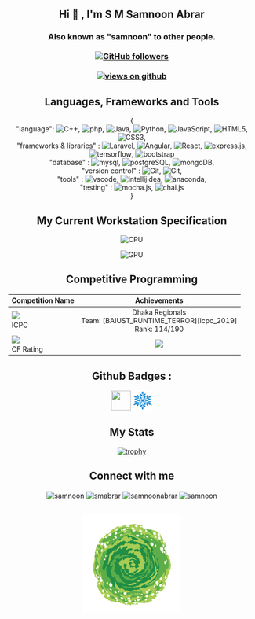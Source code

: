 
<h2 align="center"> Hi 👋 , I'm S M Samnoon Abrar <br/></h2> 
<h3 align="center">Also known as "samnoon" to other people. <br> <br>
  <a href="https://github.com/samnoon1971" target="_blank">
    <img alt="GitHub followers" src="https://img.shields.io/github/followers/samnoon1971?label=Github%20followers&style=for-the-badge">
  </a> <br> <br>
  <a href="https://github.com/samnoon1971" target="_blank">
    <img src="https://komarev.com/ghpvc/?username=samnoon1971&label=Views&color=green&style=flat-square" alt="views on github" />
  </a>
	
 

  </h3> 
  
<h2 align="center">
 Languages, Frameworks and Tools
	</h2>

<div align="center">
	
{ 
	<br/>
    "language":  ![C++](https://img.shields.io/badge/-c/c++-00599c?style=flat&logo=c%2B%2B), ![php](https://img.shields.io/badge/PHP-777BB4?style=flat&logo=php&logoColor=white), ![Java](https://img.shields.io/badge/-Java-007396?style=flat&logo=java), ![Python](https://img.shields.io/badge/-Python-3776ab?style=flat&logo=python&logoColor=white), ![JavaScript](https://img.shields.io/badge/-JavaScript-f7df1e?style=flat&logo=javascript&logoColor=black), ![HTML5](https://img.shields.io/badge/-HTML5-ffffff?style=flat&logo=html5), ![CSS3](https://img.shields.io/badge/-CSS-1572b6?style=flat&logo=css3), <br/>
    "frameworks & libraries" : ![Laravel](https://img.shields.io/badge/Laravel-FF2D20?style=flat&logo=laravel&logoColor=white), ![Angular](https://img.shields.io/badge/Angular-DD0031?style=flat&logo=angular&logoColor=white), ![React](https://img.shields.io/badge/React-20232A?style=flat&logo=react&logoColor=61DAFB), ![express.js](https://img.shields.io/badge/Express.js-404D59?style=flat&logo=express),
	![tensorflow](https://img.shields.io/badge/TensorFlow-FF6F00?style=flat&logo=tensorflow&logoColor=white), ![bootstrap](https://img.shields.io/badge/Bootstrap-563D7C?style=flat&logo=bootstrap&logoColor=white)<br/>
    "database" : ![mysql](https://img.shields.io/badge/-MySQL-0770a8?style=flat&logo=MySQL), ![postgreSQL](https://img.shields.io/badge/-PostgreSQL-336791?style=flat&logo=postgresql), ![mongoDB](https://img.shields.io/badge/MongoDB-4EA94B?style=flat&logo=mongodb&logoColor=white), <br/> 
	"version control" : ![Git](https://img.shields.io/badge/-Git-ffffff?style=flat&logo=Git), ![Git](https://img.shields.io/badge/-Github-000000?style=flat&logo=Github), <br/>
	 "tools" : ![vscode](https://img.shields.io/badge/-VSCode-007acc?style=flat&logo=visual-studio-code), ![intellijidea](https://img.shields.io/badge/-IntelliJ-000000?style=flat&logo=IntelliJ-IDEA), ![anaconda](https://img.shields.io/badge/-Anaconda-95ed72?style=flat&logo=Anaconda), <br/>
	"testing" : ![mocha.js](https://img.shields.io/badge/mocha.js-323330?style=flat&logo=mocha&logoColor=Brown),
	![chai.js](https://img.shields.io/badge/chai.js-323330?style=flat&logo=chai&logoColor=red)
	<br/>
} 

</div>



<h2 align="center">
My Current Workstation Specification </h2>

<div align="center">
	

![CPU](https://img.shields.io/badge/AMD-Ryzen_5_3500X-ED1C24?style=for-the-badge&logo=amd&logoColor=white)
<br> 
	
![GPU](https://img.shields.io/badge/NVIDIA-GTX1050TI-76B900?style=for-the-badge&logo=nvidia&logoColor=white) 


</div>

<div align="center">


## Competitive Programming

| Competition Name| Achievements |
| :----- | :----: |
| <img width="120px" src="https://www.hmc.edu/about-hmc/wp-content/uploads/sites/2/2019/01/icpc19.png" /> <br /> ICPC | Dhaka Regionals <br /> Team: [BAIUST_RUNTIME_TERROR][icpc_2019] <br /> Rank: 114/190 |
 <img width="120px" src="https://codeforces.org/s/10391/images/codeforces-logo-with-telegram.png" /> <br />CF Rating |<img width="100%" src="https://pruvi007-apis.herokuapp.com/CF/samnoon" />




</div>


<div align="center">

## Github Badges :
<img align="center" a href='https://archiveprogram.github.com/'><img src='https://github.com/acervenky/acervenky/blob/master/assets/devbadge.gif' width='40' height='40'></a>
  <img align="center" a href='https://archiveprogram.github.com/'><img src='https://raw.githubusercontent.com/acervenky/animated-github-badges/master/assets/acbadge.gif' width='40' height='40'></a>
</div>
<h2 align="center">
My Stats </h2>

<div align="center">
 
<!--
<p>
 <img src="https://github-readme-stats.vercel.app/api?username=samnoon1971&show_icons=true&count_private=true">
</p>

![Top Langs](https://github-readme-stats.vercel.app/api/top-langs/?username=samnoon1971&layout=default)
-->
[![trophy](https://github-profile-trophy.vercel.app/?username=samnoon1971&theme=vue)](https://github.com/samnoon1971/github-profile-trophy)



</div>

<h2 align="center">
Connect with me </h2>

<div align="center">

<p align="center" style="background-color: #f2f2f2;">

<a href="https://linkedin.com/in/samnoon" target="blank"><img align="center" src="https://cdn.jsdelivr.net/npm/simple-icons@3.0.1/icons/linkedin.svg" alt="samnoon" height="30" width="40" /></a>
<a href="https://www.codechef.com/users/smabrar" target="blank"><img align="center" src="https://cdn.jsdelivr.net/npm/simple-icons@3.1.0/icons/codechef.svg" alt="smabrar" height="30" width="40" /></a>
<a href="https://www.hackerrank.com/samnoonabrar" target="blank"><img align="center" src="https://cdn.jsdelivr.net/npm/simple-icons@3.0.1/icons/hackerrank.svg" alt="samnoonabrar" height="30" width="40" /></a>
<a href="https://codeforces.com/profile/samnoon" target="blank"><img align="center" src="https://cdn.jsdelivr.net/npm/simple-icons@3.0.1/icons/codeforces.svg" alt="samnoon" height="30" width="40" /></a>
</p>

</div>
<h2 align="center">
  <img align='center' src="https://github.com/Elyabe/Elyabe/blob/master/images/portal-3.gif" width='200'>
</h2>
